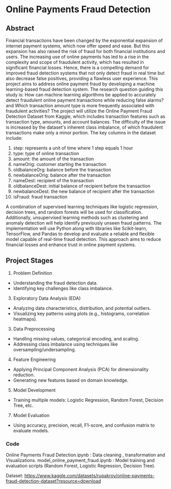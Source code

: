 # Online Payments Fraud Detection
               
  ## Abstract


Financial transactions have been changed by the exponential expansion of internet payment systems, which now offer speed and ease. But this expansion has also raised the risk of fraud for both financial institutions and users. The increasing use of online payments has led to a rise in the complexity and scope of fraudulent activity, which has resulted in significant financial losses. Hence, there is a compelling demand for improved fraud detection systems that not only detect fraud in real time but also decrease false positives, providing a flawless user experience.
This project aims to address online payment fraud by developing a machine learning-based fraud detection system. The research question guiding this study is: How can machine learning algorithms be applied to accurately detect fraudulent online payment transactions while reducing false alarms? and Which transaction amount type is more frequently associated with fraudulent activities? The project will utilize the Online Payment Fraud Detection Dataset from Kaggle, which includes transaction features such as transaction type, amounts, and account balances. The difficulty of the issue is increased by the dataset's inherent class imbalance, of which fraudulent transactions make only a minor portion.
The key columns in the dataset include:
1.	step: represents a unit of time where 1 step equals 1 hour
2.	type: type of online transaction
3.	amount: the amount of the transaction
4.	nameOrig: customer starting the transaction
5.	oldbalanceOrg: balance before the transaction
6.	newbalanceOrig: balance after the transaction
7.	nameDest: recipient of the transaction
8.	oldbalanceDest: initial balance of recipient before the transaction
9.	newbalanceDest: the new balance of recipient after the transaction
10.	isFraud: fraud transaction
    
A combination of supervised learning techniques like logistic regression, decision trees, and random forests will be used for classification. Additionally, unsupervised learning methods such as clustering and anomaly detection will help identify previously unseen fraud patterns. The implementation will use Python along with libraries like Scikit-learn, TensorFlow, and Pandas to develop and evaluate a reliable and flexible model capable of real-time fraud detection. This approach aims to reduce financial losses and enhance trust in online payment systems.

## Project Stages

1. Problem Definition
- Understanding the fraud detection data.
- Identifying key challenges like class imbalance.


3. Exploratory Data Analysis (EDA)
- Analyzing data characteristics, distribution, and potential outliers.
- Visualizing key patterns using plots (e.g., histograms, correlation heatmaps).


3. Data Preprocessing
- Handling missing values, categorical encoding, and scaling.
- Addressing class imbalance using techniques like oversampling/undersampling.


4. Feature Engineering
- Applying Principal Component Analysis (PCA) for dimensionality reduction.
- Generating new features based on domain knowledge.


5. Model Development
- Training multiple models: Logistic Regression, Random Forest, Decision Tree, etc.



7. Model Evaluation
- Using accuracy, precision, recall, F1-score, and confusion matrix to evaluate models.



### Code 
Online Payments Fraud Detection.ipynb : Data cleaning , transformation and Visualizations.
model_online_payment_fraud.ipynb : Model training and evaluation scripts (Random Forest, Logistic Regression, Decision Tree).

Dataset: https://www.kaggle.com/datasets/rupakroy/online-payments-fraud-detection-dataset?resource=download
